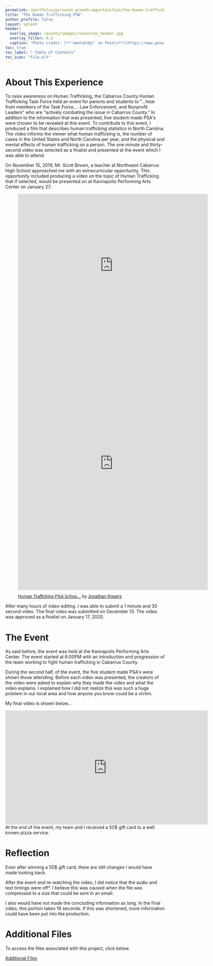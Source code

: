 ```yaml
---
permalink: /portfolio/personal-growth-opportunities/the-human-trafficking-psa/
title: "The Human Trafficking PSA"
author_profile: false
layout: splash
header:
  overlay_image: /assets/images/resources_header.jpg 
  overlay_filter: 0.5
  caption: "Photo credit: [**'mentatdgt' on Pexels**](https://www.pexels.com/photo/white-wooden-bookshelves-1319855/)"
toc: true
toc_label: " Table of Contents"
toc_icon: "file-alt"
---
```

# About This Experience
To raise awareness on Human Trafficking, the Cabarrus County Human Trafficking Task Force held an event for parents and students to "...hear from members of the Task Force,... Law Enforcement, and Nonprofit Leaders" who are "actively combating the issue in Cabarrus County." In addition to the information that was presented, five student-made PSA's were chosen to be revealed at this event. To contribute to this event, I produced a film that describes human trafficking statistics in North Carolina. The video informs the viewer what human trafficking is, the number of cases in the United States and North Carolina per year, and the physical and mental effects of human trafficking on a person. The one minute and thirty-second video was selected as a finalist and presented at the event which I was able to attend.

On November 15, 2019, Mr. Scott Brown, a teacher at Northwest Cabarrus High School approached me with an extracurricular opportunity. This opportunity included producing a video on the topic of Human Trafficking that if selected, would be presented on at Kannapolis Performing Arts Center on January 27.





<figure class="half">
    <iframe src="https://www.google.com/maps/embed?pb=!1m14!1m8!1m3!1d12993.344022488955!2d-80.618658!3d35.495969!3m2!1i1024!2i768!4f13.1!3m3!1m2!1s0x0%3A0xe44e009230f5af51!2sA.%20L.%20Brown%20High%20School!5e0!3m2!1sen!2sus!4v1616466298853!5m2!1sen!2sus" width="600" height="450" style="border:0;" allowfullscreen="" loading="lazy"></iframe>
    <iframe class="scribd_iframe_embed" title="Human Trafficking PSA School Info Packet" src="https://www.scribd.com/embeds/453218692/content?start_page=1&view_mode=scroll&access_key=key-vlEB4kfo1pcWIEuKYPKn" tabindex="0" data-auto-height="false" data-aspect-ratio="0.7729220222793488" scrolling="no" width="600" height="800" frameborder="0"></iframe><p  style="   margin: 12px auto 6px auto;   font-family: Helvetica,Arial,Sans-serif;   font-style: normal;   font-variant: normal;   font-weight: normal;   font-size: 14px;   line-height: normal;   font-size-adjust: none;   font-stretch: normal;   -x-system-font: none;   display: block;"   ><a title="View Human Trafficking PSA School Info Packet on Scribd" href="https://www.scribd.com/document/453218692/Human-Trafficking-PSA-School-Info-Packet#from_embed"  style="text-decoration: underline;">Human Trafficking PSA Schoo...</a> by <a title="View Jonathan Rogers's profile on Scribd" href="https://www.scribd.com/user/504753086/Jonathan-Rogers#from_embed"  style="text-decoration: underline;">Jonathan Rogers</a></p>
</figure>

After many hours of video editing. I was able to submit a 1 minute and 30 second video. The final video was submitted on December 13. The video was approved as a finalist on January 17, 2020.

# The Event
As said before, the event was held at the Kannapolis Performing Arts Center. The event started at 6:00PM with an introduction and progression of the team working to fight human trafficking in Cabarrus County.

During the second half, of the event, the five student made PSA's were shown those attending. Before each video was presented, the creators of the video were asked to explain why they made the video and what the video explains. I explained how I did not realize this was such a huge problem in our local area and how anyone you know could be a victim.

My final video is shown below...
<iframe src="https://player.vimeo.com/video/387581730" width="640" height="360" frameborder="0" allow="autoplay; fullscreen; picture-in-picture" allowfullscreen></iframe>
At the end of the event, my team and I received a 50$ gift card to a well known pizza service.

# Reflection
Even after winning a 50$ gift card, there are still changes I would have made looking back.

After the event and re-watching the video, I did notice that the audio and text timings were off*. I believe this was caused when the file was compressed to a size that could be sent in an email.

I also would have not made the concluding information as long. In the final video, this portion takes 19 seconds. If this was shortened, more information could have been put into the production.

# Additional Files
To access the files associated with this project, click below.

<a href="https://cabarrusnck12-my.sharepoint.com/:f:/g/personal/jrogers4895_cabarrus_k12_nc_us/EqXtFe1ML2FBv23alUosy4sB0Qd7tO96VYJiv-6wnRuyqw?e=IbVxut" class="btn btn--inverse btn--x-large">Additional Files</a>
